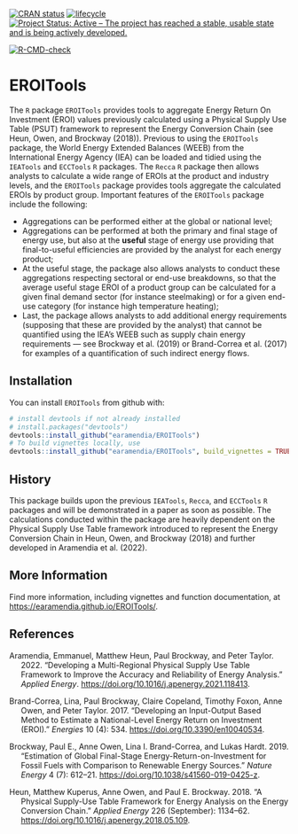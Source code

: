 
<!-- README.md is generated from README.Rmd. Please edit that file -->
<!-- badges: start -->

[![CRAN
status](https://www.r-pkg.org/badges/version/ReboundTools)](https://cran.r-project.org/package=EROITools)
[![lifecycle](https://img.shields.io/badge/lifecycle-experimental-orange.svg)](https://www.tidyverse.org/lifecycle/#experimental)
[![Project Status: Active – The project has reached a stable, usable
state and is being actively
developed.](https://www.repostatus.org/badges/latest/active.svg)](https://www.repostatus.org/#active)
<!-- [![R-CMD-check](https://github.com/earamendia/EROITools/workflows/R-CMD-check/badge.svg)](https://github.com/earamendia/EROITools/actions) -->
<!-- [![Codecov test coverage](https://codecov.io/gh/earamendia/ECCTools/branch/master/graph/badge.svg)](https://codecov.io/gh/earamendia/ECCTools?branch=master) -->
<!-- [![DOI](https://zenodo.org/badge/DOI/10.5281/zenodo.5841962.svg)](https://doi.org/10.5281/zenodo.5841962) -->
[![R-CMD-check](https://github.com/earamendia/EROITools/actions/workflows/R-CMD-check.yaml/badge.svg)](https://github.com/earamendia/EROITools/actions/workflows/R-CMD-check.yaml)
<!-- badges: end -->

# EROITools

The `R` package `EROITools` provides tools to aggregate Energy Return On
Investment (EROI) values previously calculated using a Physical Supply
Use Table (PSUT) framework to represent the Energy Conversion Chain (see
Heun, Owen, and Brockway (2018)). Previous to using the `EROITools`
package, the World Energy Extended Balances (WEEB) from the
International Energy Agency (IEA) can be loaded and tidied using the
`IEATools` and `ECCTools` `R` packages. The `Recca` `R` package then
allows analysts to calculate a wide range of EROIs at the product and
industry levels, and the `EROITools` package provides tools aggregate
the calculated EROIs by product group. Important features of the
`EROITools` package include the following:

-   Aggregations can be performed either at the global or national
    level;
-   Aggregations can be performed at both the primary and final stage of
    energy use, but also at the **useful** stage of energy use providing
    that final-to-useful efficiencies are provided by the analyst for
    each energy product;
-   At the useful stage, the package also allows analysts to conduct
    these aggregations respecting sectoral or end-use breakdowns, so
    that the average useful stage EROI of a product group can be
    calculated for a given final demand sector (for instance
    steelmaking) or for a given end-use category (for instance high
    temperature heating);
-   Last, the package allows analysts to add additional energy
    requirements (supposing that these are provided by the analyst) that
    cannot be quantified using the IEA’s WEEB such as supply chain
    energy requirements — see Brockway et al. (2019) or Brand-Correa et
    al. (2017) for examples of a quantification of such indirect energy
    flows.

## Installation

You can install `EROITools` from github with:

``` r
# install devtools if not already installed
# install.packages("devtools")
devtools::install_github("earamendia/EROITools")
# To build vignettes locally, use
devtools::install_github("earamendia/EROITools", build_vignettes = TRUE)
```

## History

This package builds upon the previous `IEATools`, `Recca`, and
`ECCTools` `R` packages and will be demonstrated in a paper as soon as
possible. The calculations conducted within the package are heavily
dependent on the Physical Supply Use Table framework introduced to
represent the Energy Conversion Chain in Heun, Owen, and Brockway (2018)
and further developed in Aramendia et al. (2022).

## More Information

Find more information, including vignettes and function documentation,
at <https://earamendia.github.io/EROITools/>.

## References

<div id="refs" class="references csl-bib-body hanging-indent">

<div id="ref-mr_psut_paper" class="csl-entry">

Aramendia, Emmanuel, Matthew Heun, Paul Brockway, and Peter Taylor.
2022. “Developing a Multi-Regional Physical Supply Use Table Framework
to Improve the Accuracy and Reliability of Energy Analysis.” *Applied
Energy*. <https://doi.org/10.1016/j.apenergy.2021.118413>.

</div>

<div id="ref-brandcorreaDevelopingInputOutputBased2017"
class="csl-entry">

Brand-Correa, Lina, Paul Brockway, Claire Copeland, Timothy Foxon, Anne
Owen, and Peter Taylor. 2017. “Developing an Input-Output Based Method
to Estimate a National-Level Energy Return on Investment (EROI).”
*Energies* 10 (4): 534. <https://doi.org/10.3390/en10040534>.

</div>

<div id="ref-brockwayEstimationGlobalFinalstage2019" class="csl-entry">

Brockway, Paul E., Anne Owen, Lina I. Brand-Correa, and Lukas Hardt.
2019. “Estimation of Global Final-Stage Energy-Return-on-Investment for
Fossil Fuels with Comparison to Renewable Energy Sources.” *Nature
Energy* 4 (7): 612–21. <https://doi.org/10.1038/s41560-019-0425-z>.

</div>

<div id="ref-Heun:2018" class="csl-entry">

Heun, Matthew Kuperus, Anne Owen, and Paul E. Brockway. 2018. “A
Physical Supply-Use Table Framework for Energy Analysis on the Energy
Conversion Chain.” *Applied Energy* 226 (September): 1134–62.
<https://doi.org/10.1016/j.apenergy.2018.05.109>.

</div>

</div>
